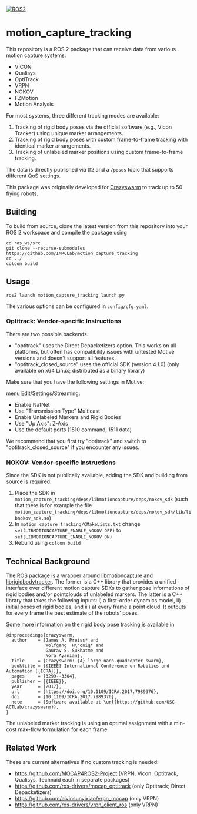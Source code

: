 [![ROS2](https://github.com/IMRCLab/motion_capture_tracking/actions/workflows/ROS.yml/badge.svg?branch=ros2)](https://github.com/IMRCLab/motion_capture_tracking/actions/workflows/ROS.yml)

# motion_capture_tracking

This repository is a ROS 2 package that can receive data from various motion capture systems:

- VICON
- Qualisys
- OptiTrack
- VRPN
- NOKOV
- FZMotion
- Motion Analysis

For most systems, three different tracking modes are available: 

1. Tracking of rigid body poses via the official software (e.g., Vicon Tracker) using unique marker arrangements.
2. Tracking of rigid body poses with custom frame-to-frame tracking with identical marker arrangements.
3. Tracking of unlabeled marker positions using custom frame-to-frame tracking.

The data is directly published via tf2 and a `/poses` topic that supports different QoS settings.

This package was originally developed for [Crazyswarm](https://imrclab.github.io/crazyswarm2/) to track up to 50 flying robots.

## Building

To build from source, clone the latest version from this repository into your ROS 2 workspace and compile the package using

```
cd ros_ws/src
git clone --recurse-submodules https://github.com/IMRCLab/motion_capture_tracking
cd ../
colcon build
```

## Usage

```
ros2 launch motion_capture_tracking launch.py
```

The various options can be configured in `config/cfg.yaml`.

### Optitrack: Vendor-specific Instructions

There are two possible backends. 

* "optitrack" uses the Direct Depacketizers option. This works on all platforms, but often has compatibility issues with untested Motive versions and doesn't support all features.
* "optitrack_closed_source" uses the official SDK (version 4.1.0) (only available on x64 Linux; distributed as a binary library)

Make sure that you have the following settings in Motive:

menu Edit/Settings/Streaming:
* Enable NatNet
* Use "Transmission Type" Multicast
* Enable Unlabeled Markers and Rigid Bodies
* Use "Up Axis": Z-Axis
* Use the default ports (1510 command, 1511 data)

We recommend that you first try "optitrack" and switch to "optitrack_closed_source" if you encounter any issues. 

### NOKOV: Vendor-specific Instructions

Since the SDK is not publically available, adding the SDK and building from source is required.

1. Place the SDK in `motion_capture_tracking/deps/libmotioncapture/deps/nokov_sdk` (such that there is for example the file `motion_capture_tracking/deps/libmotioncapture/deps/nokov_sdk/lib/libnokov_sdk.so`)
2. In `motion_capture_tracking/CMakeLists.txt` change `set(LIBMOTIONCAPTURE_ENABLE_NOKOV OFF)` to `set(LIBMOTIONCAPTURE_ENABLE_NOKOV ON)`
3. Rebuild using `colcon build`

## Technical Background

The ROS package is a wrapper around [libmotioncapture](https://github.com/IMRCLab/libmotioncapture) and [librigidbodytracker](https://github.com/IMRCLab/librigidbodytracker).
The former is a C++ library that provides a unified interface over different motion capture SDKs to gather pose informations of rigid bodies and/or pointclouds of unlabeled markers.
The latter is a C++ library that takes the following inputs: i) a first-order dynamics model, ii) initial poses of rigid bodies, and iii) at every frame a point cloud. It outputs for every frame the best estimate of the robots' poses.

Some more information on the rigid body pose tracking is available in

```
@inproceedings{crazyswarm,
  author    = {James A. Preiss* and
               Wolfgang  H\"onig* and
               Gaurav S. Sukhatme and
               Nora Ayanian},
  title     = {Crazyswarm: {A} large nano-quadcopter swarm},
  booktitle = {{IEEE} International Conference on Robotics and Automation ({ICRA})},
  pages     = {3299--3304},
  publisher = {{IEEE}},
  year      = {2017},
  url       = {https://doi.org/10.1109/ICRA.2017.7989376},
  doi       = {10.1109/ICRA.2017.7989376},
  note      = {Software available at \url{https://github.com/USC-ACTLab/crazyswarm}},
}
```

The unlabeled marker tracking is using an optimal assignment with a min-cost max-flow formulation for each frame.

## Related Work

These are current alternatives if no custom tracking is needed:

- https://github.com/MOCAP4ROS2-Project (VRPN, Vicon, Optitrack, Qualisys, Technaid each in separate packages)
- https://github.com/ros-drivers/mocap_optitrack (only Optitrack; Direct Depacketizers)
- https://github.com/alvinsunyixiao/vrpn_mocap (only VRPN)
- https://github.com/ros-drivers/vrpn_client_ros (only VRPN)
